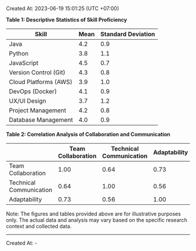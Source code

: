 Created At: 2023-06-19 15:01:25 (UTC +07:00)

**Table 1: Descriptive Statistics of Skill Proficiency**

| Skill                  | Mean  | Standard Deviation |
|------------------------|-------|--------------------|
| Java                   | 4.2   | 0.9                |
| Python                 | 3.8   | 1.1                |
| JavaScript             | 4.5   | 0.7                |
| Version Control (Git)  | 4.3   | 0.8                |
| Cloud Platforms (AWS)  | 3.9   | 1.0                |
| DevOps (Docker)        | 4.1   | 0.9                |
| UX/UI Design           | 3.7   | 1.2                |
| Project Management     | 4.2   | 0.8                |
| Database Management    | 4.0   | 0.9                |


**Table 2: Correlation Analysis of Collaboration and Communication**

|                           | Team Collaboration | Technical Communication | Adaptability |
|---------------------------|--------------------|-------------------------|--------------|
| Team Collaboration        | 1.00               | 0.64                    | 0.73         |
| Technical Communication   | 0.64               | 1.00                    | 0.56         |
| Adaptability              | 0.73               | 0.56                    | 1.00         |


Note: The figures and tables provided above are for illustrative purposes only. The actual data and analysis may vary based on the specific research context and collected data.

---

Created At: -